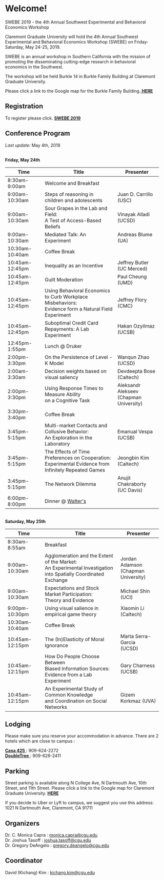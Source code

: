# Welcome!

SWEBE 2019 - the 4th Annual Southwest Experimental and Behavioral Economics Workshop

Claremont Graduate University will hold the 4th Annual Southwest Experimental and Behavioral Economics Workshop (SWEBE) on Friday-Saturday, May 24-25, 2019.

SWEBE is an annual workshop in Southern California with the mission of promoting the disseminating cutting-edge research in behavioral economics in the Southwest. 

The workshop will be held Burkle 14 in Burkle Family Building at Claremont Graduate University.

Please click a link to the Google map for the Burkle Family Building.<a href="https://www.google.com/maps/place/Burkle+Family+Building/@34.1040087,-117.7136782,15z/data=!4m5!3m4!1s0x0:0x804fc4432dccf6f6!8m2!3d34.1040087!4d-117.7136782" target="_blank"> <b>HERE</b></a>

## Registration

To register please click. <a href="https://www.eventbrite.com/e/swebe-2019-fourth-annual-southwest-experimental-and-behavioral-economics-workshop-tickets-60918609200" target="_blank"> <b>SWEBE 2019</b> </a>

## Conference Program

*Last update:* May 4th, 2019

<br>**Friday, May 24th** 

Time   | Title | Presenter
-------|-------|-----------
8:30am-9:00am | Welcome and Breakfast
9:00am-10:30am | Steps of reasoning in children and adolescents | Juan D. Carrillo (USC)
9:00am-10:30am | Sour Grapes in the Lab and Field: <br>A Test of Access-Based Beliefs | Vinayak Alladi (UCSD)
9:00am-10:30am | Mediated Talk: An Experiment | Andreas Blume (UA) 
10:30am-10:40am | Coffee Break 
10:45am-12:45pm | Inequality as an Incentive | Jeffrey Butler <br> (UC Merced)
10:45am-12:45pm | Guilt Moderation | Paul Cheung (UMD)
10:45am-12:45pm | Using Behavioral Economics<br>to Curb Workplace Misbehaviors:<br>Evidence form a Natural Field Experiment | Jeffrey Flory (CMC)
10:45am-12:45pm | Suboptimal Credit Card Repayments: A Lab Experiment | Hakan Ozyilmaz (UCSB)
12:45pm-1:55pm | Lunch @ Druker
2:00pm-3:30pm | On the Persistence of Level - K Model | Wanqun Zhao (UCSD)
2:00am-3:30am | Decision weights based on visual saliency | Devdeepta Bose<br>(Caltech)
2:00pm-3:30pm | Using Response Times to Measure Ability <br>on a Cognitive Task | Aleksandr Alekseev <br>(Chapman University)
3:30pm-3:40pm | Coffee Break 
3:45pm-5:15pm | Multi-market Contacts and Collusive Behavior:<br>An Exploration in the Laboratory | Emanual Vespa (UCSB)
3:45pm-5:15pm | The Effects of Time Preferences on Cooperation:<br>Experimental Evidence from Infinitely Repeated Games | Jeongbin Kim (Caltech)
3:45pm-5:15pm | The Network Dilemma | Anujit Chakraborty <br>(UC Davis)
6:00pm-8:00pm | Dinner @ <a href="https://www.google.com/maps/place/Walter's+Restaurant,+Bar+and+Lounge/@34.096894,-117.7176367,15z/data=!4m5!3m4!1s0x0:0x697611e013dd0628!8m2!3d34.096894!4d-117.7176367" target="_blank"> Walter's</a>


<br>**Saturday, May 25th** 

Time   | Title | Presenter
-------|-------|-----------
8:30am-8:55am | Breakfast
9:00am-10:30am | Agglomeration and the Extent of the Market:<br>An Experimental Investigation into Spatially Coordinated <br>Exchange | Jordan Adamson<br>(Chapman University)
9:00am-10:30am | Expectations and Stock Market Participation:<br>Theory and Evidence | Michael Shin (UCI)
9:00pm-10:30pm | Using visual salience in empirical game theory | Xiaomin Li (Caltech)
10:30am-10:40am | Coffee Break 
10:45am-12:15pm | The (In)Elasticity of Moral Ignorance | Marta Serra-Garcia<br>(UCSD)
10:45am-12:15pm | How Do People Choose Between<br>Biased Information Sources:<br>Evidence from a Lab Experiment | Gary Charness (UCSB)
10:45am-12:15pm | An Experimental Study of Common Knowledge<br>and Coordination on Social Networks| Gizem Korkmaz (UVA)

## Lodging

Please make sure you reserve your accommodation in advance. There are 2 hotels which are close to campus :

<a href="https://www.casa425.com" target="_blank"> <b>Casa 425</b> </a> : 909-624-2272
<br><a href="https://doubletree3.hilton.com/en/hotels/california/doubletree-by-hilton-hotel-claremont-ONTCLDT/index.html?SEO_id=GMB-DT-ONTCLDT" target="_blank"> <b>DoubleTree</b> </a> : 909-626-2411

## Parking

Street parking is available along N College Ave, N Dartmouth Ave, 10th Street, and 11th Street.
Please click a link to the Google map for Claremont Graduate University. <a href="https://www.google.com/maps/place/Claremont+Graduate+University/@34.1040414,-117.7139694,15z/data=!4m5!3m4!1s0x0:0xd4790d89cfc64f12!8m2!3d34.1040414!4d-117.7139694" target="_blank"> <b>HERE</b> </a>

If you decide to Uber or Lyft to campus, we suggest you use this address: 1021 N Dartmouth Ave, Claremont, CA 91711

## Organizers
Dr. C. Monica Capra : monica.capra@cgu.edu
<br>Dr. Joshua Tasoff : joshua.tasoff@cgu.edu
<br>Dr. Gregory DeAngelo : gregory.deangelo@cgu.edu
<br>

## Coordinator
David (Kichang) Kim : kichang.kim@cgu.edu
